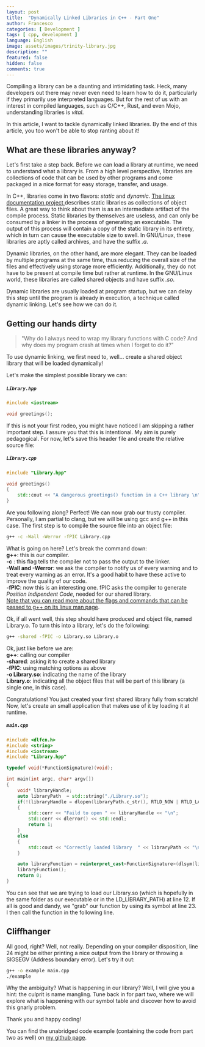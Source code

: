 ```yaml
---
layout: post
title:  "Dynamically Linked Libraries in C++ - Part One"
author: Francesco
categories: [ Development ]
tags: [ cpp, development ]
language: English
image: assets/images/trinity-library.jpg
description: ""
featured: false
hidden: false
comments: true
---
```


Compiling a library can be a daunting and intimidating task. Heck, many developers out there may never even need to learn how to do it, particularly if they primarily use interpreted languages.
But for the rest of us with an interest in compiled languages, such as C/C++, Rust, and even Mojo, understanding libraries is *vital*.

In this article, I want to tackle dynamically linked libraries. By the end of this article, you too won't be able to stop ranting about it!

## What are these libraries anyway?

Let's first take a step back. Before we can load a library at runtime, we need to understand what a library is.
From a high level perspective, libraries are collections of code that can be used by other programs and come packaged in a nice format for easy storage, transfer, and usage.

In C++, libraries come in two flavors: *static* and *dynamic*. [The linux documentation project ](https://tldp.org/HOWTO/Program-Library-HOWTO/static-libraries.html) describes static libraries as collections of object files. A great way to think about them is as an intermediate artifact of the compile process. Static libraries by themselves are useless, and can only be consumed by a linker in the process of generating an executable. The output of this process will contain a copy of the static library in its entirety, which in turn can cause the executable size to swell. In GNU/Linux, these libraries are aptly called archives, and have the suffix *.a*.

Dynamic libraries, on the other hand, are more elegant. They can be loaded by multiple programs at the same time, thus reducing the overall size of the files and effectively using storage more efficiently. Additionally, they do not have to be present at compile time but rather at runtime. In the GNU/Linux world, these libraries are called shared objects and have suffix *.so*.

Dynamic libraries are usually loaded at program startup, but we can delay this step until the program is already in execution, a technique called dynamic linking. Let's see how we can do it.

## Getting our hands dirty

> "Why do I always need to wrap my library functions with C code? And why does my program crash at times when I forget to do it?"

To use dynamic linking, we first need to, well... create a shared object library that will be loaded dynamically!

Let's make the simplest possible library we can:

##### **`Library.hpp`**
```c++
#include <iostream>

void greetings();
```

If this is not your first rodeo, you might have noticed I am skipping a rather important step. I assure you that this is intentional. My aim is purely pedagogical. 
For now, let's save this header file and create the relative source file:

##### **`Library.cpp`**
```c++
#include "Library.hpp"

void greetings()
{
    std::cout << "A dangerous greetings() function in a C++ library \n";
}
```

Are you following along? Perfect! We can now grab our trusty compiler. Personally, I am partial to clang, but we will be using gcc and g++ in this case.
The first step is to compile the source file into an object file:

```bash
g++ -c -Wall -Werror -fPIC Library.cpp
```
What is going on here? Let's break the command down:<br>
**g++**: this is our compiler.<br>
**-c** : this flag tells the compiler not to pass the output to the linker.<br>
**-Wall and -Werror**: we ask the compiler to notify us of every warning and to treat every warning as an error. It's a good habit to have these active to improve the quality of our code.<br>
**-fPIC**: now this is an interesting one. fPIC asks the compiler to generate *Position Indipendent Code*, needed for our shared library.<br>
[Note that you can read more about the flags and commands that can be passed to g++ on its linux man page](https://www.man7.org/linux/man-pages/man1/g++.1.html).

Ok, if all went well, this step should have produced and object file, named Library.o. To turn this into a library, let's do the following:

```bash
g++ -shared -fPIC -o Library.so Library.o
```

Ok, just like before we are:<br>
**g++**: calling our compiler<br>
**-shared**: asking it to create a shared library<br>
**-fPIC**: using matching options as above<br>
**-o Library.so**: indicating the name of the library<br>
**Library.o**: indicating all the object files that will be part of this library (a single one, in this case).


Congratulations! You just created your first shared library fully from scratch! Now, let's create an small application that makes use of it by loading it at runtime.

##### **`main.cpp`**
```c++
#include <dlfcn.h>
#include <string>
#include <iostream>
#include "Library.hpp"

typedef void(*FunctionSignature)(void);

int main(int argc, char* argv[])
{
    void* libraryHandle;
    auto libraryPath  = std::string("./Library.so");
    if(!(libraryHandle = dlopen(libraryPath.c_str(), RTLD_NOW | RTLD_LAZY )))
    {
        std::cerr << "Faild to open " << libraryHandle << "\n";
        std::cerr << dlerror() << std::endl;
        return 1;
    }
    else
    {
        std::cout << "Correctly loaded library  " << libraryPath << "\n";
    }

    auto libraryFunction = reinterpret_cast<FunctionSignature>(dlsym(libraryHandle, "greetings"));
    libraryFunction();
    return 0;
}
```

You can see that we are trying to load our Library.so (which is hopefully in the same folder as our executable or in the LD_LIBRARY_PATH) at line 12.
If all is good and dandy, we "grab" our function by using its symbol at line 23. I then call the function in the following line.

## Cliffhanger

All good, right? Well, not really. Depending on your compiler disposition, line 24 might be either printing a nice output from the library or throwing a SIGSEGV (Address boundary error). Let's try it out:


```bash
g++ -o example main.cpp
./example
```


Why the ambiguity? What is happening in our library? Well, I will give you a hint: the culprit is name mangling. Tune back in for part two, where we will explore what is
happening with our symbol table and discover how to avoid this gnarly problem.

Thank you and happy coding!

You can find the unabridged code example (containing the code from part two as well) on [my github page](https://github.com/FMA350/code_examples/tree/master/dynamically_loaded_libraries).
